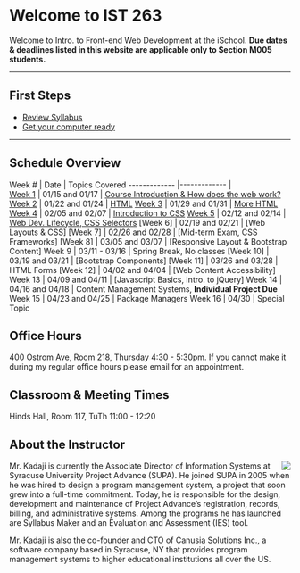 # Welcome to IST 263
Welcome to Intro. to Front-end Web Development at the iSchool. **Due dates & deadlines listed in this website are applicable only to Section M005 students.**

---

## First Steps  ##


- [Review Syllabus](./syllabus)
- [Get your computer ready](./computer-setup)

---  

## Schedule Overview


 Week # | Date | Topics Covered 
 -------------  |-------------  |   
[Week 1](schedule/week01.md) | 01/15 and 01/17 | [Course Introduction & How does the web work?](schedule/week01.md)
[Week 2](schedule/week02.md) | 01/22 and 01/24 | [HTML](schedule/week02.md)
[Week 3](schedule/week03.md) | 01/29 and 01/31 | [More HTML](schedule/week03.md)
[Week 4](schedule/week04.md) | 02/05 and 02/07 | [Introduction to CSS](schedule/week04.md)
[Week 5](schedule/week05.md) | 02/12 and 02/14 | [Web Dev. Lifecycle, CSS Selectors](schedule/week05.md)
[Week 6]<!-- (schedule/week06.md) --> | 02/19 and 02/21 | [Web Layouts & CSS] <!-- (schedule/week06.md) -->
[Week 7]<!-- (schedule/week07.md) --> | 02/26 and 02/28 | [Mid-term Exam, CSS Frameworks] <!-- (schedule/week07.md) -->
[Week 8]<!-- (schedule/week08.md) --> | 03/05 and 03/07 | [Responsive Layout & Bootstrap Content] <!-- (schedule/week08.md) -->
Week 9 | 03/11 - 03/16 | Spring Break, No classes
[Week 10]<!-- (schedule/week09.md) --> | 03/19 and 03/21 | [Bootstrap Components] <!-- (schedule/week09.md)   -->
[Week 11]<!-- (schedule/week11.md) --> | 03/26 and 03/28 | HTML Forms
[Week 12]<!-- (schedule/week14.md) --> | 04/02 and 04/04 | [Web Content Accessibility] <!-- (schedule/week11.md) -->
Week 13 | 04/09 and 04/11 | [Javascript Basics, Intro. to jQuery]<!-- (schedule/week14.md) -->
Week 14 | 04/16 and 04/18 | Content Management Systems, **Individual Project Due**
Week 15 | 04/23 and 04/25 | Package Managers
Week 16 | 04/30 | Special Topic


## Office Hours
400 Ostrom Ave, Room 218, Thursday 4:30 - 5:30pm. If you cannot make it during my regular office hours please email for an appointment.



## Classroom & Meeting Times
Hinds Hall, Room 117, TuTh 11:00 - 12:20

## About the Instructor

<p><img src="http://ist256.syr.edu/images/kadaji.jpg" align="right">Mr. Kadaji is currently the Associate Director of Information Systems at Syracuse University Project Advance (SUPA). He joined SUPA in 2005 when he was hired to design a program management system, a project that soon grew into a full-time commitment. Today, he is responsible for the design, development and maintenance of Project Advance’s registration, records, billing, and administrative systems. Among the programs he has launched are Syllabus Maker and an Evaluation and Assessment (IES) tool. </p>

Mr. Kadaji is also the co-founder and CTO of Canusia Solutions Inc., a software company based in Syracuse, NY that provides program management systems to higher educational institutions all over the US. 